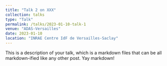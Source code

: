 ```yaml
---
title: "Talk 2 on XXX"
collection: talks
type: "Talk"
permalink: /talks/2023-01-10-talk-1
venue: "ADAS-Versailles"
date: 2023-01-10
location: "INRAE Centre IdF de Versailles-Saclay"
---
```


This is a description of your talk, which is a markdown files that can be all markdown-ified like any other post. Yay markdown!
